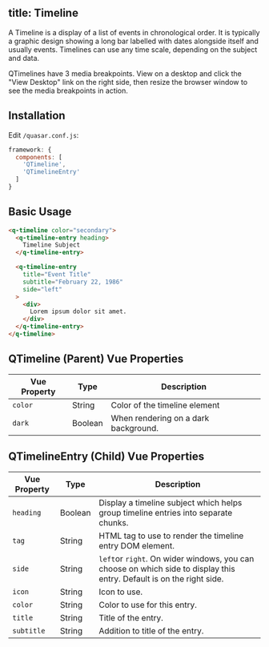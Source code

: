 title: Timeline
---
A Timeline is a display of a list of events in chronological order. It is typically a graphic design showing a long bar labelled with dates alongside itself and usually events. Timelines can use any time scale, depending on the subject and data.

QTimelines have 3 media breakpoints. View on a desktop and click the "View Desktop" link on the right side, then resize the browser window to see the media breakpoints in action.
<input type="hidden" data-fullpage-demo="other-components/timeline">

## Installation
Edit `/quasar.conf.js`:
```js
framework: {
  components: [
    'QTimeline',
    'QTimelineEntry'
  ]
}
```

## Basic Usage
```html
<q-timeline color="secondary">
  <q-timeline-entry heading>
    Timeline Subject
  </q-timeline-entry>

  <q-timeline-entry
    title="Event Title"
    subtitle="February 22, 1986"
    side="left"
  >
    <div>
      Lorem ipsum dolor sit amet.
    </div>
  </q-timeline-entry>
</q-timeline>
```

## QTimeline (Parent) Vue Properties
| Vue Property | Type    | Description                            |
| ---          | ---     | ---                                    |
| `color` | String  | Color of the timeline element |
| `dark` | Boolean | When rendering on a dark background. |

## QTimelineEntry (Child) Vue Properties
| Vue Property | Type    | Description |
| ---          | ---     | ---         |
| `heading` | Boolean | Display a timeline subject which helps group timeline entries into separate chunks. |
| `tag` | String | HTML tag to use to render the timeline entry DOM element. |
| `side` | String | `left`or `right`. On wider windows, you can choose on which side to display this entry. Default is on the right side. |
| `icon` | String | Icon to use. |
| `color` | String | Color to use for this entry. |
| `title` | String | Title of the entry. |
| `subtitle` | String | Addition to title of the entry. |
